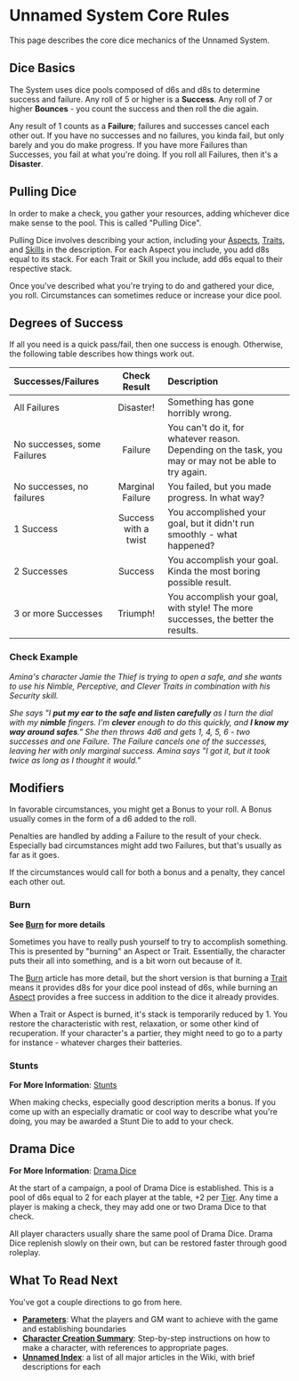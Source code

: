 # Unnamed System Core Rules

This page describes the core dice mechanics of the Unnamed System.

## Dice Basics

The System uses dice pools composed of d6s and d8s to determine success and failure. Any roll of 5 or higher is a **Success**. Any roll of 7 or higher **Bounces** - you count the success and then roll the die again.

Any result of 1 counts as a **Failure**; failures and successes cancel each other out. If you have no successes and no failures, you kinda fail, but only barely and you do make progress. If you have more Failures than Successes, you fail at what you're doing. If you roll all Failures, then it's a **Disaster**.

## Pulling Dice

In order to make a check, you gather your resources, adding whichever dice make sense to the pool. This is called "Pulling Dice".

Pulling Dice involves describing your action, including your [Aspects](Aspects.md), [Traits](Traits.md), and [Skills](Skills.md) in the description. For each Aspect you include, you add d8s equal to its stack. For each Trait or Skill you include, add d6s equal to their respective stack.

Once you've described what you're trying to do and gathered your dice, you roll. Circumstances can sometimes reduce or increase your dice pool.

## Degrees of Success

If all you need is a quick pass/fail, then one success is enough. Otherwise, the following table describes how things work out.

| Successes/Failures | Check Result | Description |
| :------------------- | :-------------------: | :-------------------------------------------- |
| All Failures | Disaster! | Something has gone horribly wrong. |
| No successes, some Failures | Failure | You can't do it, for whatever reason. Depending on the task, you may or may not be able to try again. |
|  No successes, no failures  | Marginal Failure | You failed, but you made progress. In what way? |
| 1 Success | Success with a twist | You accomplished your goal, but it didn't run smoothly - what happened? |
| 2 Successes | Success | You accomplish your goal. Kinda the most boring possible result. |
| 3 or more Successes | Triumph! | You accomplish your goal, with style! The more successes, the better the results. |

### Check Example

*Amina's character Jamie the Thief is trying to open a safe, and she wants to use his Nimble, Perceptive, and Clever Traits in combination with his Security skill.*

*She says "I **put my ear to the safe and listen carefully** as I turn the dial with my **nimble** fingers. I'm **clever** enough to do this quickly, and **I know my way around safes**." She then throws 4d6 and gets 1, 4, 5, 6 - two successes and one Failure. The Failure cancels one of the successes, leaving her with only marginal success. Amina says "I got it, but it took twice as long as I thought it would."*

## Modifiers

In favorable circumstances, you might get a Bonus to your roll. A Bonus usually comes in the form of a d6 added to the roll.

Penalties are handled by adding a Failure to the result of your check. Especially bad circumstances might add two Failures, but that's usually as far as it goes.

If the circumstances would call for both a bonus and a penalty, they cancel each other out.

### Burn

**See [Burn](Burn.md) for more details**

Sometimes you have to really push yourself to try to accomplish something. This is presented by "burning" an Aspect or Trait. Essentially, the character puts their all into something, and is a bit worn out because of it.

The [Burn](Burn.md) article has more detail, but the short version is that burning a [Trait](Traits.md) means it provides d8s for your dice pool instead of d6s, while burning an [Aspect](Aspects.md) provides a free success in addition to the dice it already provides.

When a Trait or Aspect is burned, it's stack is temporarily reduced by 1. You restore the characteristic with rest, relaxation, or some other kind of recuperation. If your character's a partier, they might need to go to a party for instance - whatever charges their batteries.

### Stunts

**For More Information**: [Stunts](Stunts.md)

When making checks, especially good description merits a bonus. If you come up with an especially dramatic or cool way to describe what you're doing, you may be awarded a Stunt Die to add to your check.

## Drama Dice

**For More Information**: [Drama Dice](DramaDice.md)

At the start of a campaign, a pool of Drama Dice is established. This is a pool of d6s equal to 2 for each player at the table, +2 per [Tier](Advancement.md). Any time a player is making a check, they may add one or two Drama Dice to that check.

All player characters usually share the same pool of Drama Dice. Drama Dice replenish slowly on their own, but can be restored faster through good roleplay.

## What To Read Next

You've got a couple directions to go from here.

- **[Parameters](Parameters.md)**: What the players and GM want to achieve with the game and establishing boundaries
- **[Character Creation Summary](CCSummary.md)**: Step-by-step instructions on how to make a character, with references to appropriate pages.
- **[Unnamed Index](UnnamedIndex.md)**: a list of all major articles in the Wiki, with brief descriptions for each
